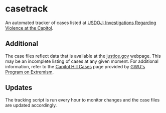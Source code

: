 # casetrack

An automated tracker of cases listed at [USDOJ: Investigations Regarding Violence at the Capitol](https://www.justice.gov/opa/investigations-regarding-violence-capitol).

## Additional

The case files reflect data that is available at the [justice.gov](https://www.justice.gov/opa/investigations-regarding-violence-capitol) webpage. This may be an incomplete listing of cases at any given moment. For additional information, refer to the [Capitol Hill Cases](https://extremism.gwu.edu/Capitol-Hill-Cases) page provided by [GWU's Program on Extremism](https://extremism.gwu.edu/).

## Updates

The tracking script is run every hour to monitor changes and the case files are updated accordingly.
